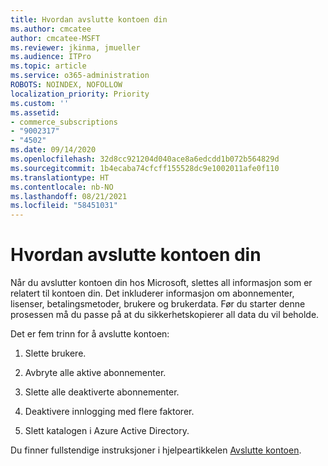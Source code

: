 ```yaml
---
title: Hvordan avslutte kontoen din
ms.author: cmcatee
author: cmcatee-MSFT
ms.reviewer: jkinma, jmueller
ms.audience: ITPro
ms.topic: article
ms.service: o365-administration
ROBOTS: NOINDEX, NOFOLLOW
localization_priority: Priority
ms.custom: ''
ms.assetid:
- commerce_subscriptions
- "9002317"
- "4502"
ms.date: 09/14/2020
ms.openlocfilehash: 32d8cc921204d040ace8a6edcdd1b072b564829d
ms.sourcegitcommit: 1b4ecaba74cfcff155528dc9e1002011afe0f110
ms.translationtype: HT
ms.contentlocale: nb-NO
ms.lasthandoff: 08/21/2021
ms.locfileid: "58451031"
---
```

# <a name="how-to-close-your-account"></a>Hvordan avslutte kontoen din

Når du avslutter kontoen din hos Microsoft, slettes all informasjon som er relatert til kontoen din. Det inkluderer informasjon om abonnementer, lisenser, betalingsmetoder, brukere og brukerdata. Før du starter denne prosessen må du passe på at du sikkerhetskopierer all data du vil beholde.

Det er fem trinn for å avslutte kontoen:

1. Slette brukere.

2. Avbryte alle aktive abonnementer.

3. Slette alle deaktiverte abonnementer.

4. Deaktivere innlogging med flere faktorer.

5. Slett katalogen i Azure Active Directory.

Du finner fullstendige instruksjoner i hjelpeartikkelen [Avslutte kontoen](https://docs.microsoft.com/microsoft-365/commerce/close-your-account).
